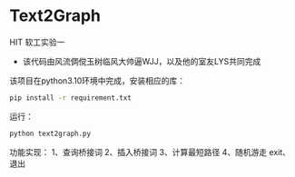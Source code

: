 # Text2Graph
HIT 软工实验一

- 该代码由风流倜傥玉树临风大帅逼WJJ，以及他的室友LYS共同完成

该项目在python3.10环境中完成，安装相应的库：
```bash
pip install -r requirement.txt
```
运行：
```bash
python text2graph.py
```
功能实现：
1、查询桥接词
2、插入桥接词
3、计算最短路径
4、随机游走
exit、退出